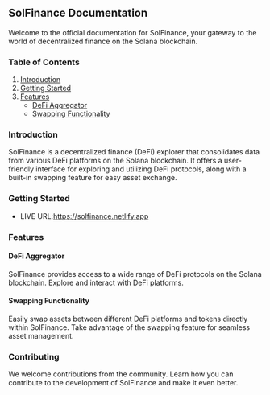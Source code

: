 ## SolFinance Documentation

Welcome to the official documentation for SolFinance, your gateway to the world of decentralized finance on the Solana blockchain.

### Table of Contents
1. [Introduction](#introduction)
2. [Getting Started](#getting-started)
3. [Features](#features)
    - [DeFi Aggregator](#defi-aggregator)
    - [Swapping Functionality](#swapping-functionality)


### Introduction
SolFinance is a decentralized finance (DeFi) explorer that consolidates data from various DeFi platforms on the Solana blockchain. It offers a user-friendly interface for exploring and utilizing DeFi protocols, along with a built-in swapping feature for easy asset exchange.

### Getting Started
- LIVE URL:https://solfinance.netlify.app

### Features
#### DeFi Aggregator
SolFinance provides access to a wide range of DeFi protocols on the Solana blockchain. Explore and interact with DeFi platforms.

#### Swapping Functionality
Easily swap assets between different DeFi platforms and tokens directly within SolFinance. Take advantage of the swapping feature for seamless asset management.

### Contributing
We welcome contributions from the community. Learn how you can contribute to the development of SolFinance and make it even better.


